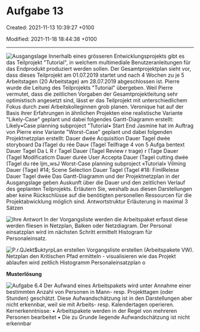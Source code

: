 # Aufgabe 13

Created: 2021-11-13 10:39:27 +0100

Modified: 2021-11-18 18:44:38 +0100

---

![Ausgangslage Innerhalb eines grösseren Entwicklungsprojekts gibt es das Teilprojekt "Tutorial", in welchem multimediale Benutzeranleitungen für das Endprodukt produziert werden sollen. Der Gesamtprojektplan sieht vor, dass dieses Teilprojekt am 01.07.2019 startet und nach 4 Wochen zu je 5 Arbeitstagen (20 Arbeitstage) am 28.07.2019 abgeschlossen ist. Pierre wurde die Leitung des Teilprojekts "Tutorial" übergeben. Weil Pierre vermutet, dass die zeitlichen Vorgaben der Gesamtprojektleitung sehr optimistisch angesetzt sind, lässt er das Teilprojekt mit unterschiedlichem Fokus durch zwei Arbeitskolleginnen grob planen. Veronique hat auf der Basis ihrer Erfahrungen in ähnlichen Projekten eine realistische Variante "Likely-Case" geplant und dabei folgendes Gantt-Diagramm erstellt: Likely•Case planning subproject "Tutorial• Start End Jasmine hat im Auftrag von Pierre eine Variante "Worst-Case" geplant und dabei folgenden Projektnetzplan erstellt: Dauer dwée Acquisition Dauer Tagel dwée storyboard Da ITagel du rée Dau« (Tagel Teilfrage 4 von 5 Aufga bentext Dauer Tagel Da L R r Tagel Dauer (Tagel Review r trage) r (Tage Dauer (Tagel Modificaticm Dauer durée User Accepta Dauer (Tagel cutting dwée (Tagel du rée Ijm_wsJ Worst-Case planning subproject «Tutorial» Vilming Dauer (Tage) #14; Scene Selection Dauer Tagel (Tagel #18: FimlRelese Dauer Tagel dwée Das Gantt-Diagramm und der Projektnetzplan in der Ausgangslage geben Auskunft über die Dauer und den zeitlichen Verlauf des geplanten Teilprojekts. Erläutern Sie, weshalb aus diesen Darstellungen aber keine Rückschlüsse auf die benötigten personellen Ressourcen für die Projektabwicklung möglich sind. Antwortstruktur Erläuterung in maximal 3 Sätzen ](../media/S1_05_Prüfungsvorbereitung-Aufgabe-13-image1.png)





![Ihre Antwort In der Vorgangsliste werden die Arbeitspaket erfasst diese werden fliesen in Netzplan, Balken oder Netzdiagram. Der Personal einsatzplan wird im nächsten Schritt ermittelt Histogram für Personaleinsatz. ](../media/S1_05_Prüfungsvorbereitung-Aufgabe-13-image2.png)



![P.r.QJekt$uktyrpLan erstellen Vorgangsliste erstellen (Arbeitspakete VW). Netzplan den Kritischen Pfad ermitteln - visualisieren wie das Projekt ablaufen wird zeitlich Histogramm Personaleinsatzplan o ](../media/S1_05_Prüfungsvorbereitung-Aufgabe-13-image3.png)





**Musterlösung**

![Aufgabe 6.4 Der Aufwand eines Arbeitspakets wird unter Annahme einer bestimmten Anzahl von Personen in Mann- resp. Projekttagen (oder Stunden) geschätzt. Diese Aufwandschätzung ist in den Darstellungen aber nicht erkennbar, weil sie mit Arbeits- resp. Kalendertagen operieren. Kernerkenntnisse: • Arbeitspakete werden in der Regel von mehreren Personen bearbeitet • Die zu Grunde liegende Aufwandschätzung ist nicht erkennbar ](../media/S1_05_Prüfungsvorbereitung-Aufgabe-13-image4.png)






